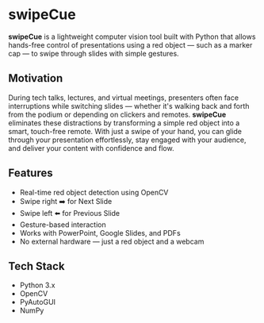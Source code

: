 # swipeCue

**swipeCue** is a lightweight computer vision tool built with Python that allows hands-free control of presentations using a red object — such as a marker cap — to swipe through slides with simple gestures.

## Motivation

During tech talks, lectures, and virtual meetings, presenters often face interruptions while switching slides — whether it's walking back and forth from the podium or depending on clickers and remotes. **swipeCue** eliminates these distractions by transforming a simple red object into a smart, touch-free remote. With just a swipe of your hand, you can glide through your presentation effortlessly, stay engaged with your audience, and deliver your content with confidence and flow.

## Features

- Real-time red object detection using OpenCV  
- Swipe right ➡️ for Next Slide  
- Swipe left ⬅️ for Previous Slide  
- Gesture-based interaction  
- Works with PowerPoint, Google Slides, and PDFs  
- No external hardware — just a red object and a webcam

## Tech Stack

- Python 3.x  
- OpenCV  
- PyAutoGUI  
- NumPy
